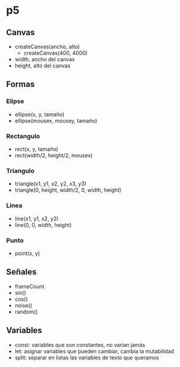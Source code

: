 # p5

## Canvas
- createCanvas(ancho, alto)
    - createCanvas(400, 4000)
- width, ancho del canvas
- height, alto del canvas

## Formas
### Elipse
- ellipse(x, y, tamaño)
- ellipse(mousex, mousey, tamaño)
### Rectangulo
- rect(x, y, tamaño)
- rect(width/2, height/2, mousex)
### Triangulo
- triangle(x1, y1, x2, y2, x3, y3)
- triangle(0, height, width/2, 0, width, height)
### Linea
- line(x1, y1, x2, y2)
- line(0, 0, width, height)
### Punto
- point(x, y)

## Señales
- frameCount
- sin()
- cos()
- noise()
- random()

## Variables
- const: variables que son constantes, no varian jamás
- let: asignar variables que pueden cambiar, cambia la mutabilidad
- split: separar en listas las variables de texto que queramos

